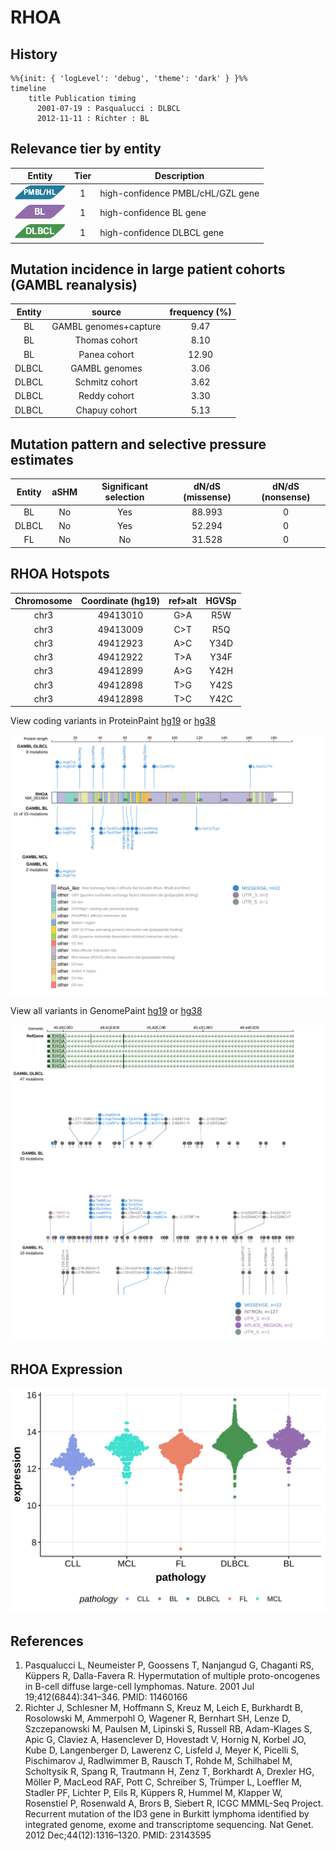 # RHOA

## History
```mermaid
%%{init: { 'logLevel': 'debug', 'theme': 'dark' } }%%
timeline
    title Publication timing
      2001-07-19 : Pasqualucci : DLBCL
      2012-11-11 : Richter : BL
```

## Relevance tier by entity

|Entity|Tier|Description               |
|:------:|:----:|--------------------------|
|![PMBL](images/icons/PMBL_tier1.png)|1|high-confidence PMBL/cHL/GZL gene|
|![BL](images/icons/BL_tier1.png)    |1   |high-confidence BL gene   |
|![DLBCL](images/icons/DLBCL_tier1.png) |1   |high-confidence DLBCL gene|

## Mutation incidence in large patient cohorts (GAMBL reanalysis)

|Entity|source               |frequency (%)|
|:------:|:---------------------:|:-------------:|
|BL    |GAMBL genomes+capture| 9.47        |
|BL    |Thomas cohort        | 8.10        |
|BL    |Panea cohort         |12.90        |
|DLBCL |GAMBL genomes        | 3.06        |
|DLBCL |Schmitz cohort       | 3.62        |
|DLBCL |Reddy cohort         | 3.30        |
|DLBCL |Chapuy cohort        | 5.13        |

## Mutation pattern and selective pressure estimates

|Entity|aSHM|Significant selection|dN/dS (missense)|dN/dS (nonsense)|
|:------:|:----:|:---------------------:|:----------------:|:----------------:|
|BL    |No  |Yes                  |88.993          |0               |
|DLBCL |No  |Yes                  |52.294          |0               |
|FL    |No  |No                   |31.528          |0               |



## RHOA Hotspots

| Chromosome |Coordinate (hg19) | ref>alt | HGVSp | 
 | :---:| :---: | :--: | :---: |
| chr3 | 49413010 | G>A | R5W |
| chr3 | 49413009 | C>T | R5Q |
| chr3 | 49412923 | A>C | Y34D |
| chr3 | 49412922 | T>A | Y34F |
| chr3 | 49412899 | A>G | Y42H |
| chr3 | 49412898 | T>G | Y42S |
| chr3 | 49412898 | T>C | Y42C |

View coding variants in ProteinPaint [hg19](https://morinlab.github.io/LLMPP/GAMBL/RHOA_protein.html)  or [hg38](https://morinlab.github.io/LLMPP/GAMBL/RHOA_protein_hg38.html)

![](images/proteinpaint/RHOA_NM_001664.svg)

View all variants in GenomePaint [hg19](https://morinlab.github.io/LLMPP/GAMBL/RHOA.html)  or [hg38](https://morinlab.github.io/LLMPP/GAMBL/RHOA_hg38.html)

![](images/proteinpaint/RHOA.svg)

## RHOA Expression
![](images/gene_expression/RHOA_by_pathology.svg)
<!-- ORIGIN: pasqualucciHypermutationMultipleProtooncogenes2001a -->
<!-- DLBCL: pasqualucciHypermutationMultipleProtooncogenes2001a -->
<!-- BL: richterRecurrentMutationID32012a -->

## References
1.  Pasqualucci L, Neumeister P, Goossens T, Nanjangud G, Chaganti RS, Küppers R, Dalla-Favera R. Hypermutation of multiple proto-oncogenes in B-cell diffuse large-cell lymphomas. Nature. 2001 Jul 19;412(6844):341–346. PMID: 11460166
2.  Richter J, Schlesner M, Hoffmann S, Kreuz M, Leich E, Burkhardt B, Rosolowski M, Ammerpohl O, Wagener R, Bernhart SH, Lenze D, Szczepanowski M, Paulsen M, Lipinski S, Russell RB, Adam-Klages S, Apic G, Claviez A, Hasenclever D, Hovestadt V, Hornig N, Korbel JO, Kube D, Langenberger D, Lawerenz C, Lisfeld J, Meyer K, Picelli S, Pischimarov J, Radlwimmer B, Rausch T, Rohde M, Schilhabel M, Scholtysik R, Spang R, Trautmann H, Zenz T, Borkhardt A, Drexler HG, Möller P, MacLeod RAF, Pott C, Schreiber S, Trümper L, Loeffler M, Stadler PF, Lichter P, Eils R, Küppers R, Hummel M, Klapper W, Rosenstiel P, Rosenwald A, Brors B, Siebert R, ICGC MMML-Seq Project. Recurrent mutation of the ID3 gene in Burkitt lymphoma identified by integrated genome, exome and transcriptome sequencing. Nat Genet. 2012 Dec;44(12):1316–1320. PMID: 23143595
